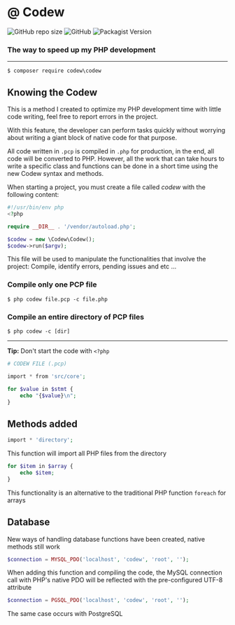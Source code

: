 # @ Codew

![GitHub repo size](https://img.shields.io/github/repo-size/ianpatricck/codew) ![GitHub](https://img.shields.io/github/license/ianpatricck/codew)
![Packagist Version](https://img.shields.io/packagist/v/codew/codew)

### The way to speed up my PHP development

---

```
$ composer require codew\codew
```

## Knowing the Codew

This is a method I created to optimize my PHP development time with little code writing, feel free to report errors in the project.

With this feature, the developer can perform tasks quickly without worrying about writing a giant block of native code for that purpose.

All code written in ```.pcp``` is compiled in ```.php``` for production, in the end, all code will be converted to PHP. However, all the work that can take hours to write a specific class and functions can be done in a short time using the new Codew syntax and methods.

When starting a project, you must create a file called _codew_ with the following content:

```php
#!/usr/bin/env php
<?php

require __DIR__ . '/vendor/autoload.php';

$codew = new \Codew\Codew();
$codew->run($argv);
```

This file will be used to manipulate the functionalities that involve the project: Compile, identify errors, pending issues and etc ...

### Compile only one PCP file

```
$ php codew file.pcp -c file.php
```

### Compile an entire directory of PCP files

```
$ php codew -c [dir]
```

---

__Tip:__ Don't start the code with ```<?php```

```php
# CODEW FILE (.pcp)

import * from 'src/core';

for $value in $stmt {
    echo "{$value}\n";
}
```

## Methods added

```php
import * 'directory';
```

This function will import all PHP files from the directory

```php
for $item in $array {
    echo $item;
}
```

This functionality is an alternative to the traditional PHP function ```foreach``` for arrays

## Database

New ways of handling database functions have been created, native methods still work

```php
$connection = MYSQL_PDO('localhost', 'codew', 'root', '');
```

When adding this function and compiling the code, the MySQL connection call with PHP's native PDO will be reflected with the pre-configured UTF-8 attribute

```php
$connection = PGSQL_PDO('localhost', 'codew', 'root', '');
```

The same case occurs with PostgreSQL
